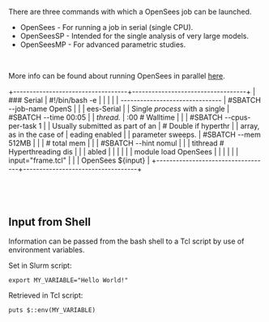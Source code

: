 There are three commands with which a OpenSees job can be launched.

-   OpenSees - For running a job in serial (single CPU).
-   OpenSeesSP - Intended for the single analysis of very large models.
-   OpenSeesMP - For advanced parametric studies.

 

More info can be found about running OpenSees in parallel
[here](http://opensees.berkeley.edu/OpenSees/parallel/TNParallelProcessing.pdf).

+-----------------------------------+-----------------------------------+
| ### Serial                        |     #!/bin/bash -e                |
|                                   |                                   |
| -------------------------------   |     #SBATCH --job-name      OpenS |
|                                   | ees-Serial                        |
| Single *process* with a single    |     #SBATCH --time          00:05 |
| *thread.*                         | :00          # Walltime           |
|                                   |     #SBATCH --cpus-per-task 1     |
| Usually submitted as part of an   |              # Double if hyperthr |
| array, as in the case of          | eading enabled                    |
| parameter sweeps.                 |     #SBATCH --mem           512MB |
|                                   |              # total mem          |
|                                   |     #SBATCH --hint          nomul |
|                                   | tithread     # Hyperthreading dis |
|                                   | abled                             |
|                                   |                                   |
|                                   |     module load OpenSees          |
|                                   |                                   |
|                                   |     input="frame.tcl"             |
|                                   |     OpenSees ${input}             |
+-----------------------------------+-----------------------------------+

 
-

Input from Shell
----------------

Information can be passed from the bash shell to a Tcl script by use of
environment variables.

Set in Slurm script:

    export MY_VARIABLE="Hello World!"

Retrieved in Tcl script:

    puts $::env(MY_VARIABLE)

 

 
